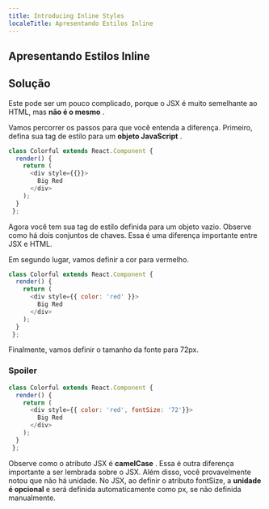 ```yaml
---
title: Introducing Inline Styles
localeTitle: Apresentando Estilos Inline
---
```

## Apresentando Estilos Inline

## Solução

Este pode ser um pouco complicado, porque o JSX é muito semelhante ao HTML, mas **não é o mesmo** .

Vamos percorrer os passos para que você entenda a diferença. Primeiro, defina sua tag de estilo para um **objeto JavaScript** .

```react.js
class Colorful extends React.Component { 
  render() { 
    return ( 
      <div style={{}}> 
        Big Red 
      </div> 
    ); 
  } 
 }; 
```

Agora você tem sua tag de estilo definida para um objeto vazio. Observe como há dois conjuntos de chaves. Essa é uma diferença importante entre JSX e HTML.

Em segundo lugar, vamos definir a cor para vermelho.

```react.js
class Colorful extends React.Component { 
  render() { 
    return ( 
      <div style={{ color: 'red' }}> 
        Big Red 
      </div> 
    ); 
  } 
 }; 
```

Finalmente, vamos definir o tamanho da fonte para 72px.

### Spoiler

```react.js
class Colorful extends React.Component { 
  render() { 
    return ( 
      <div style={{ color: 'red', fontSize: '72'}}> 
        Big Red 
      </div> 
    ); 
  } 
 }; 
```

Observe como o atributo JSX é **camelCase** . Essa é outra diferença importante a ser lembrada sobre o JSX. Além disso, você provavelmente notou que não há unidade. No JSX, ao definir o atributo fontSize, a **unidade é opcional** e será definida automaticamente como px, se não definida manualmente.
